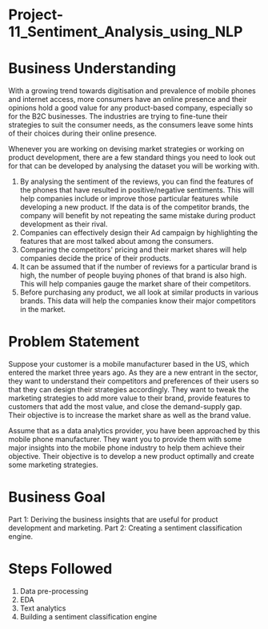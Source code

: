 # Project-11_Sentiment_Analysis_using_NLP

# Business Understanding
With a growing trend towards digitisation and prevalence of mobile phones and internet access, more consumers have an online presence and their opinions hold a good value for any product-based company, especially so for the B2C businesses. The industries are trying to fine-tune their strategies to suit the consumer needs, as the consumers leave some hints of their choices during their online presence.

Whenever you are working on devising market strategies or working on product development, there are a few standard things you need to look out for that can be developed by analysing the dataset you will be working with.

1. By analysing the sentiment of the reviews, you can find the features of the phones that have resulted in positive/negative sentiments. This will help companies include or improve those particular features while developing a new product. If the data is of the competitor brands, the company will benefit by not repeating the same mistake during product development as their rival.
2. Companies can effectively design their Ad campaign by highlighting the features that are most talked about among the consumers.
3. Comparing the competitors' pricing and their market shares will help companies decide the price of their products.
4. It can be assumed that if the number of reviews for a particular brand is high, the number of people buying phones of that brand is also high. This will help companies gauge the market share of their competitors.
5. Before purchasing any product, we all look at similar products in various brands. This data will help the companies know their major competitors in the market.

# Problem Statement
Suppose your customer is a mobile manufacturer based in the US, which entered the market three years ago. As they are a new entrant in the sector, they want to understand their competitors and preferences of their users so that they can design their strategies accordingly. They want to tweak the marketing strategies to add more value to their brand, provide features to customers that add the most value, and close the demand-supply gap. Their objective is to increase the market share as well as the brand value.

Assume that as a data analytics provider, you have been approached by this mobile phone manufacturer. They want you to provide them with some major insights into the mobile phone industry to help them achieve their objective. Their objective is to develop a new product optimally and create some marketing strategies.

# Business Goal

Part 1: Deriving the business insights that are useful for product development and marketing.
Part 2: Creating a sentiment classification engine.

# Steps Followed
1. Data pre-processing
2. EDA
3. Text analytics
4. Building a sentiment classification engine
